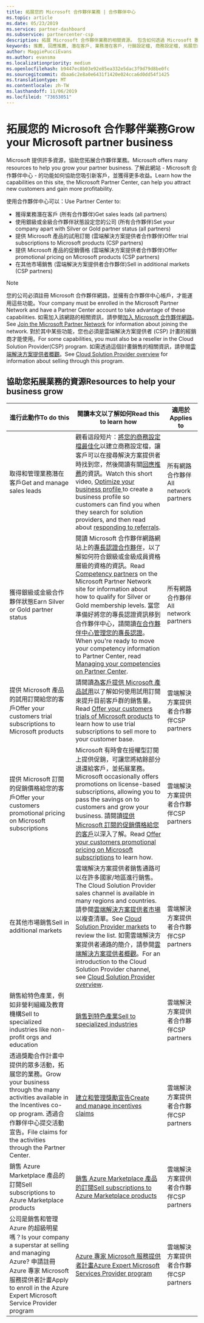 ```yaml
---
title: 拓展您的 Microsoft 合作夥伴業務 | 合作夥伴中心
ms.topic: article
ms.date: 05/23/2019
ms.service: partner-dashboard
ms.subservice: partnercenter-csp
description: 拓展 Microsoft 合作夥伴業務的相關資源。 包含如何透過 Microsoft 獲得業務潛在客戶 (推薦)。
keywords: 推薦, 回應推薦, 潛在客戶, 業務潛在客戶, 行銷設定檔, 商務設定檔, 拓展您的業務, 業務機會, 專長認證, 銀級成員, 金級成員, 試用供應項目, 市場擴張, 國内雲
author: MaggiePucciEvans
ms.author: evansma
ms.localizationpriority: medium
ms.openlocfilehash: b9447ec8b03e92e85ea332e5dac3f9d79d8be0fc
ms.sourcegitcommit: dbaa6c2e8a0e6431f1420e024cca6d0dd54f1425
ms.translationtype: MT
ms.contentlocale: zh-TW
ms.lasthandoff: 11/06/2019
ms.locfileid: "73653051"
---
```

# <a name="grow-your-microsoft-partner-business"></a><span data-ttu-id="b04c2-105">拓展您的 Microsoft 合作夥伴業務</span><span class="sxs-lookup"><span data-stu-id="b04c2-105">Grow your Microsoft partner business</span></span> 

<span data-ttu-id="b04c2-106">Microsoft 提供許多資源，協助您拓展合作夥伴業務。</span><span class="sxs-lookup"><span data-stu-id="b04c2-106">Microsoft offers many resources to help you grow your partner business.</span></span> <span data-ttu-id="b04c2-107">了解此網站 - Microsoft 合作夥伴中心 - 的功能如何協助您吸引新客戶，並獲得更多收益。</span><span class="sxs-lookup"><span data-stu-id="b04c2-107">Learn how the capabilities on this site, the Microsoft Partner Center, can help you attract new customers and gain more profitability.</span></span>

<span data-ttu-id="b04c2-108">使用合作夥伴中心可以：</span><span class="sxs-lookup"><span data-stu-id="b04c2-108">Use Partner Center to:</span></span>

- <span data-ttu-id="b04c2-109">獲得業務潛在客戶 (所有合作夥伴)</span><span class="sxs-lookup"><span data-stu-id="b04c2-109">Get sales leads (all partners)</span></span>
- <span data-ttu-id="b04c2-110">使用銀級或金級合作夥伴狀態設定您的公司 (所有合作夥伴)</span><span class="sxs-lookup"><span data-stu-id="b04c2-110">Set your company apart with Silver or Gold partner status (all partners)</span></span>
- <span data-ttu-id="b04c2-111">提供 Microsoft 產品的試用訂閱 (雲端解決方案提供者合作夥伴)</span><span class="sxs-lookup"><span data-stu-id="b04c2-111">Offer trial subscriptions to Microsoft products (CSP partners)</span></span>
- <span data-ttu-id="b04c2-112">提供 Microsoft 產品的促銷價格 (雲端解決方案提供者合作夥伴)</span><span class="sxs-lookup"><span data-stu-id="b04c2-112">Offer promotional pricing on Microsoft products (CSP partners)</span></span>
- <span data-ttu-id="b04c2-113">在其他市場銷售 (雲端解決方案提供者合作夥伴)</span><span class="sxs-lookup"><span data-stu-id="b04c2-113">Sell in additional markets (CSP partners)</span></span>

> [!NOTE]  
> <span data-ttu-id="b04c2-114">您的公司必須註冊 Microsoft 合作夥伴網路，並擁有合作夥伴中心帳戶，才能運用這些功能。</span><span class="sxs-lookup"><span data-stu-id="b04c2-114">Your company must be enrolled in the Microsoft Partner Network and have a Partner Center account to take advantage of these capabilities.</span></span> <span data-ttu-id="b04c2-115">如需加入該網路的相關資訊，請參閱[加入 Microsoft 合作夥伴網路](mpn-overview.md)。</span><span class="sxs-lookup"><span data-stu-id="b04c2-115">See [Join the Microsoft Partner Network](mpn-overview.md) for information about joining the network.</span></span> <span data-ttu-id="b04c2-116">對於其中某些功能，您也必須是雲端解決方案提供者 (CSP) 計畫的經銷商才能使用。</span><span class="sxs-lookup"><span data-stu-id="b04c2-116">For some capabilities, you must also be a reseller in the Cloud Solution Provider(CSP) program.</span></span> <span data-ttu-id="b04c2-117">如需透過這個計畫銷售的相關資訊，請參閱[雲端解決方案提供者概觀](csp-overview.md)。</span><span class="sxs-lookup"><span data-stu-id="b04c2-117">See [Cloud Solution Provider overview](csp-overview.md) for information about selling through this program.</span></span>

## <a name="resources-to-help-your-business-grow"></a><span data-ttu-id="b04c2-118">協助您拓展業務的資源</span><span class="sxs-lookup"><span data-stu-id="b04c2-118">Resources to help your business grow</span></span>

|  <span data-ttu-id="b04c2-119">**進行此動作**</span><span class="sxs-lookup"><span data-stu-id="b04c2-119">**To do this**</span></span>  |  <span data-ttu-id="b04c2-120">**閱讀本文以了解如何**</span><span class="sxs-lookup"><span data-stu-id="b04c2-120">**Read this to learn how**</span></span>  |  <span data-ttu-id="b04c2-121">**適用於**</span><span class="sxs-lookup"><span data-stu-id="b04c2-121">**Applies to**</span></span>  |
|--------------|-----------|--------------
| <span data-ttu-id="b04c2-122">取得和管理業務潛在客戶</span><span class="sxs-lookup"><span data-stu-id="b04c2-122">Get and manage sales leads</span></span> | <span data-ttu-id="b04c2-123">觀看這段短片：[將您的商務設定檔最佳化](https://player.vimeo.com/video/252788046 )以建立商務設定檔，讓客戶可以在搜尋解決方案提供者時找到您，然後閱讀有關[回應推薦](responding-to-referrals.md)的資訊。</span><span class="sxs-lookup"><span data-stu-id="b04c2-123">Watch this short video, [Optimize your business profile ](https://player.vimeo.com/video/252788046 ) to create a business profile so customers can find you when they search for solution providers, and then read about [responding to referrals](responding-to-referrals.md).</span></span> | <span data-ttu-id="b04c2-124">所有網路合作夥伴</span><span class="sxs-lookup"><span data-stu-id="b04c2-124">All network partners</span></span> |
| <span data-ttu-id="b04c2-125">獲得銀級或金級合作夥伴狀態</span><span class="sxs-lookup"><span data-stu-id="b04c2-125">Earn Silver or Gold partner status</span></span> | <span data-ttu-id="b04c2-126">閱讀 Microsoft 合作夥伴網路網站上的[專長認證合作夥伴](https://partner.microsoft.com/membership/competencies)，以了解如何符合銀級或金級成員資格層級的資格的資訊。</span><span class="sxs-lookup"><span data-stu-id="b04c2-126">Read [Competency partners](https://partner.microsoft.com/membership/competencies) on the Microsoft Partner Network site for information about how to qualify for Silver or Gold membership levels.</span></span> <span data-ttu-id="b04c2-127">當您準備好將您的專長認證資訊移到合作夥伴中心，請閱讀[在合作夥伴中心管理您的專長認證](competencies.md)。</span><span class="sxs-lookup"><span data-stu-id="b04c2-127">When you're ready to move your competency information to Partner Center, read [Managing your competencies on Partner Center](competencies.md).</span></span> | <span data-ttu-id="b04c2-128">所有網路合作夥伴</span><span class="sxs-lookup"><span data-stu-id="b04c2-128">All network partners</span></span> |
| <span data-ttu-id="b04c2-129">提供 Microsoft 產品的試用訂閱給您的客戶</span><span class="sxs-lookup"><span data-stu-id="b04c2-129">Offer your customers trial subscriptions to Microsoft products</span></span> | <span data-ttu-id="b04c2-130">請閱讀[為客戶提供 Microsoft 產品試用](offer-your-customers-trials-of-microsoft-products.md)以了解如何使用試用訂閱來提升目前客戶群的銷售量。</span><span class="sxs-lookup"><span data-stu-id="b04c2-130">Read [Offer your customers trials of Microsoft products](offer-your-customers-trials-of-microsoft-products.md) to learn how to use trial subscriptions to sell more to your customer base.</span></span>| <span data-ttu-id="b04c2-131">雲端解決方案提供者合作夥伴</span><span class="sxs-lookup"><span data-stu-id="b04c2-131">CSP partners</span></span> |
| <span data-ttu-id="b04c2-132">提供 Microsoft 訂閱的促銷價格給您的客戶</span><span class="sxs-lookup"><span data-stu-id="b04c2-132">Offer your customers promotional pricing on Microsoft subscriptions</span></span> | <span data-ttu-id="b04c2-133">Microsoft 有時會在授權型訂閱上提供促銷，可讓您將結餘部分退還給客戶，並拓展業務。</span><span class="sxs-lookup"><span data-stu-id="b04c2-133">Microsoft occasionally offers promotions on license-based subscriptions, allowing you to pass the savings on to customers and grow your business.</span></span> <span data-ttu-id="b04c2-134">請閱讀[提供 Microsoft 訂閱的促銷價格給您的客戶](promotions.md)以深入了解。</span><span class="sxs-lookup"><span data-stu-id="b04c2-134">Read [Offer your customers promotional pricing on Microsoft subscriptions](promotions.md) to learn how.</span></span> | <span data-ttu-id="b04c2-135">雲端解決方案提供者合作夥伴</span><span class="sxs-lookup"><span data-stu-id="b04c2-135">CSP partners</span></span> |
| <span data-ttu-id="b04c2-136">在其他市場銷售</span><span class="sxs-lookup"><span data-stu-id="b04c2-136">Sell in additional markets</span></span> | <span data-ttu-id="b04c2-137">雲端解決方案提供者銷售通路可以在許多國家/地區進行銷售。</span><span class="sxs-lookup"><span data-stu-id="b04c2-137">The Cloud Solution Provider sales channel is available in many regions and countries.</span></span> <span data-ttu-id="b04c2-138">請參閱[雲端解決方案提供者市場](agreements.md)以複查清單。</span><span class="sxs-lookup"><span data-stu-id="b04c2-138">See [Cloud Solution Provider markets](agreements.md) to review the list.</span></span> <span data-ttu-id="b04c2-139">如需雲端解決方案提供者通路的簡介，請參閱[雲端解決方案提供者概觀](csp-overview.md)。</span><span class="sxs-lookup"><span data-stu-id="b04c2-139">For an introduction to the Cloud Solution Provider channel, see [Cloud Solution Provider overview](csp-overview.md).</span></span>  | <span data-ttu-id="b04c2-140">雲端解決方案提供者合作夥伴</span><span class="sxs-lookup"><span data-stu-id="b04c2-140">CSP partners</span></span> |
<span data-ttu-id="b04c2-141">銷售給特色產業，例如非營利組織及教育機構</span><span class="sxs-lookup"><span data-stu-id="b04c2-141">Sell to specialized industries like non-profit orgs and education</span></span>|[<span data-ttu-id="b04c2-142">銷售到特色產業</span><span class="sxs-lookup"><span data-stu-id="b04c2-142">Sell to specialized industries</span></span>](get-special-pricing-for-offers.md)|<span data-ttu-id="b04c2-143">雲端解決方案提供者合作夥伴</span><span class="sxs-lookup"><span data-stu-id="b04c2-143">CSP partners</span></span>|
|<span data-ttu-id="b04c2-144">透過獎勵合作計畫中提供的眾多活動，拓展您的業務。</span><span class="sxs-lookup"><span data-stu-id="b04c2-144">Grow your business through the many activities available in the Incentives co-op program.</span></span> <span data-ttu-id="b04c2-145">透過合作夥伴中心提交活動宣告。</span><span class="sxs-lookup"><span data-stu-id="b04c2-145">File claims for the activities through the Partner Center.</span></span>| [<span data-ttu-id="b04c2-146">建立和管理獎勵宣告</span><span class="sxs-lookup"><span data-stu-id="b04c2-146">Create and manage incentives claims</span></span>](create-incentives-claims.md)|<span data-ttu-id="b04c2-147">雲端解決方案提供者合作夥伴</span><span class="sxs-lookup"><span data-stu-id="b04c2-147">CSP partners</span></span>|
|<span data-ttu-id="b04c2-148">銷售 Azure Marketplace 產品的訂閱</span><span class="sxs-lookup"><span data-stu-id="b04c2-148">Sell subscriptions to Azure Marketplace products</span></span>|[<span data-ttu-id="b04c2-149">銷售 Azure Marketplace 產品的訂閱</span><span class="sxs-lookup"><span data-stu-id="b04c2-149">Sell subscriptions to Azure Marketplace products</span></span>](sell-marketplace-products.md)|<span data-ttu-id="b04c2-150">雲端解決方案提供者合作夥伴</span><span class="sxs-lookup"><span data-stu-id="b04c2-150">CSP partners</span></span>|
|<span data-ttu-id="b04c2-151">公司是銷售和管理 Azure 的超級明星嗎？</span><span class="sxs-lookup"><span data-stu-id="b04c2-151">Is your company a superstar at selling and managing Azure?</span></span> <span data-ttu-id="b04c2-152">申請註冊 Azure 專家 Microsoft 服務提供者計畫</span><span class="sxs-lookup"><span data-stu-id="b04c2-152">Apply to enroll in the Azure Expert Microsoft Service Provider program</span></span>|[<span data-ttu-id="b04c2-153">Azure 專家 Microsoft 服務提供者計畫</span><span class="sxs-lookup"><span data-stu-id="b04c2-153">Azure Expert Microsoft Services Provider program</span></span>](azure-expert-msp.md)|<span data-ttu-id="b04c2-154">雲端解決方案提供者合作夥伴</span><span class="sxs-lookup"><span data-stu-id="b04c2-154">CSP partners</span></span>|

